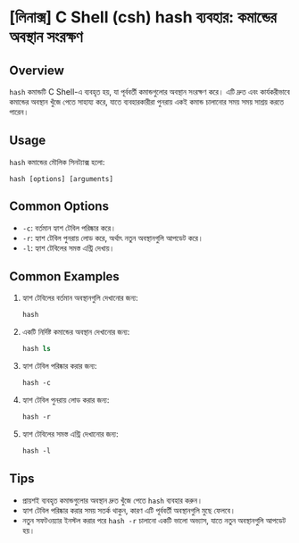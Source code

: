 # [লিনাক্স] C Shell (csh) hash ব্যবহার: কমান্ডের অবস্থান সংরক্ষণ

## Overview
`hash` কমান্ডটি C Shell-এ ব্যবহৃত হয়, যা পূর্ববর্তী কমান্ডগুলোর অবস্থান সংরক্ষণ করে। এটি দ্রুত এবং কার্যকরীভাবে কমান্ডের অবস্থান খুঁজে পেতে সাহায্য করে, যাতে ব্যবহারকারীরা পুনরায় একই কমান্ড চালানোর সময় সময় সাশ্রয় করতে পারেন।

## Usage
`hash` কমান্ডের মৌলিক সিনট্যাক্স হলো:

```
hash [options] [arguments]
```

## Common Options
- `-c`: বর্তমান হ্যাশ টেবিল পরিষ্কার করে।
- `-r`: হ্যাশ টেবিল পুনরায় লোড করে, অর্থাৎ নতুন অবস্থানগুলি আপডেট করে।
- `-l`: হ্যাশ টেবিলের সমস্ত এন্ট্রি দেখায়।

## Common Examples
1. হ্যাশ টেবিলের বর্তমান অবস্থানগুলি দেখানোর জন্য:
   ```csh
   hash
   ```

2. একটি নির্দিষ্ট কমান্ডের অবস্থান দেখানোর জন্য:
   ```csh
   hash ls
   ```

3. হ্যাশ টেবিল পরিষ্কার করার জন্য:
   ```csh
   hash -c
   ```

4. হ্যাশ টেবিল পুনরায় লোড করার জন্য:
   ```csh
   hash -r
   ```

5. হ্যাশ টেবিলের সমস্ত এন্ট্রি দেখানোর জন্য:
   ```csh
   hash -l
   ```

## Tips
- প্রায়শই ব্যবহৃত কমান্ডগুলোর অবস্থান দ্রুত খুঁজে পেতে `hash` ব্যবহার করুন।
- হ্যাশ টেবিল পরিষ্কার করার সময় সতর্ক থাকুন, কারণ এটি পূর্ববর্তী অবস্থানগুলি মুছে ফেলবে।
- নতুন সফটওয়্যার ইনস্টল করার পরে `hash -r` চালানো একটি ভালো অভ্যাস, যাতে নতুন অবস্থানগুলি আপডেট হয়।